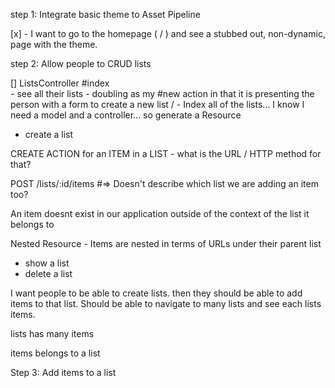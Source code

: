 step 1: Integrate basic theme to Asset Pipeline

[x] - I want to go to the homepage ( / ) and see a stubbed out, non-dynamic, page with the theme.

step 2: Allow people to CRUD lists 

[] ListsController
    #index    
    - see all their lists
    - doubling as my #new action in that it is presenting the person
    with a form to create a new list
    / - Index all of the lists... 
        I know I need a model and a controller... so generate a Resource

- create a list

CREATE ACTION for an ITEM in a LIST - what is the URL / HTTP method for that?

POST /lists/:id/items #=> Doesn't describe which list we are adding an item too? 

An item doesnt exist in our application outside of the context of the list it belongs to

Nested Resource - Items are nested in terms of URLs under their parent list

- show a list
- delete a list

I want people to be able to create lists. then they should be able to add items to that list. Should be able to navigate to many lists and see each lists items. 

lists 
    has many items

items
    belongs to a list

Step 3: Add items to a list

